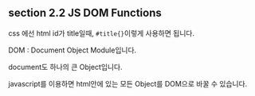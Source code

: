 ## section 2.2 JS DOM Functions

css 에선 html id가 title일때, ```#title{}```이렇게 사용하면 됩니다.

DOM : Document Object Module입니다.

document도 하나의 큰 Object입니다.

javascript를 이용하면 html안에 있는 모든 Object를 DOM으로 바꿀 수 있습니다.